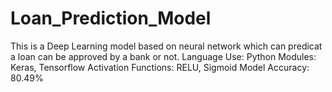 # Loan_Prediction_Model
This is a Deep Learning model based on neural network which can predicat a loan can be approved by a bank or not.
Language Use: Python
Modules: Keras, Tensorflow
Activation Functions: RELU, Sigmoid
Model Accuracy: 80.49%
